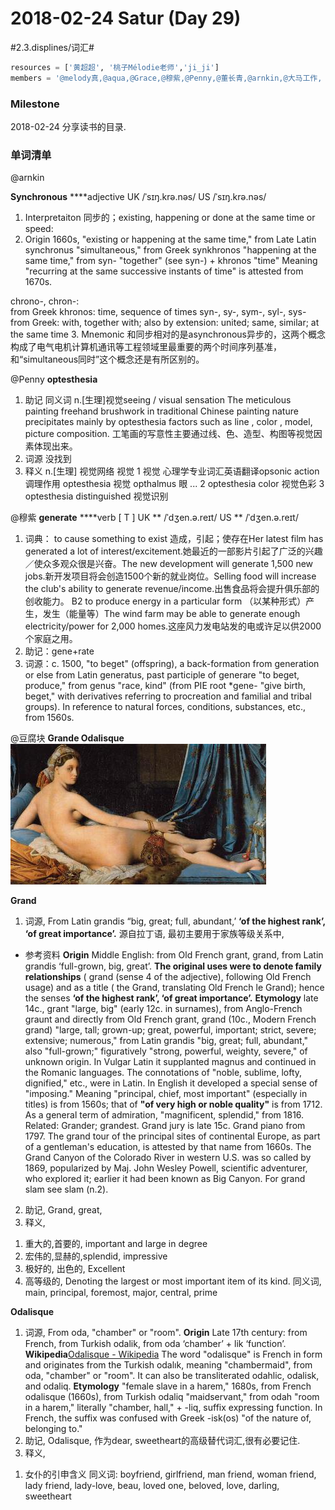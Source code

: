 # 2018-02-24 Satur  (Day 29)
#2.3.displines/词汇#

```python
resources = ['黄超超', '桃子Mélodie老师','ji_ji']
members = '@melody真,@aqua,@Grace,@穆紫,@Penny,@董长青,@arnkin,@大马工作, @豆腐块'
```

### Milestone
2018-02-24 分享读书的目录.

### 单词清单

@arnkin

**Synchronous**
****adjective  UK /ˈsɪŋ.krə.nəs/   US /ˈsɪŋ.krə.nəs/

1. Interpretaiton
同步的；existing, happening or done at the same time or speed:
2. Origin
1660s, "existing or happening at the same time," from Late Latin synchronus "simultaneous," from Greek synkhronos "happening at the same time," from syn- "together" (see syn-) + khronos "time" 
Meaning "recurring at the same successive instants of time" is attested from 1670s. 

chrono-, chron-:  
from Greek khronos: time, sequence of times
syn-, sy-, sym-, syl-, sys-
from Greek: with, together with; also by extension: united; same, similar; at the same time
3. Mnemonic
和同步相对的是asynchronous异步的，这两个概念构成了电气电机计算机通讯等工程领域里最重要的两个时间序列基准，和“simultaneous同时”这个概念还是有所区别的。


@Penny
**optesthesia** 
1. 助记
同义词
n.[生理]视觉seeing / visual sensation
The meticulous painting freehand brushwork in traditional Chinese painting nature precipitates mainly by optesthesia factors such as line , color , model, picture composition. 工笔画的写意性主要通过线、色、造型、构图等视觉因素体现出来。
2. 词源
没找到
3. 释义
n.[生理] 视觉网络 视觉
1 视觉 心理学专业词汇英语翻译opsonic action 调理作用 optesthesia 视觉 opthalmus 眼 ... 
2 optesthesia color 视觉色彩 
3 optesthesia distinguished 视觉识别


@穆紫
**generate**
****verb [ T ] 
UK ** /ˈdʒen.ə.reɪt/ 
US ** /ˈdʒen.ə.reɪt/
1. 词典：
 to cause something to exist
造成，引起；使存在Her latest film has generated a lot of interest/excitement.她最近的一部影片引起了广泛的兴趣／使众多观众很是兴奋。The new development will generate 1,500 new jobs.新开发项目将会创造1500个新的就业岗位。Selling food will increase the club's ability to generate revenue/income.出售食品将会提升俱乐部的创收能力。
B2 to produce energy in a particular form
（以某种形式）产生，发生（能量等）The wind farm may be able to generate enough electricity/power for 2,000 homes.这座风力发电站发的电或许足以供2000个家庭之用。
2. 助记：gene+rate
3. 词源：c. 1500, "to beget" (offspring), a back-formation from generation or else from Latin generatus, past participle of generare "to beget, produce," from genus "race, kind" (from PIE root *gene- "give birth, beget," with derivatives referring to procreation and familial and tribal groups). In reference to natural forces, conditions, substances, etc., from 1560s. 


@豆腐块
**Grande Odalisque**
![](2018-02-24%20Satur%20%20(Day%2029)/Odalisque_half_half.jpg)

**Grand**
1. 词源,
From Latin grandis “big, great; full, abundant,’ **‘of the highest rank’, ‘of great importance’.**
源自拉丁语, 最初主要用于家族等级关系中, 

- 参考资料
**Origin**
Middle English: from Old French grant, grand, from Latin grandis ‘full-grown, big, great’. **The original uses were to denote family relationships** ( grand (sense 4 of the adjective), following Old French usage) and as a title ( the Grand, translating Old French le Grand); hence the senses **‘of the highest rank’, ‘of great importance’.**
**Etymology**
late 14c., grant "large, big" (early 12c. in surnames), from Anglo-French graunt and directly from Old French grant, grand (10c., Modern French grand) "large, tall; grown-up; great, powerful, important; strict, severe; extensive; numerous," from Latin grandis "big, great; full, abundant," also "full-grown;" figuratively "strong, powerful, weighty, severe," of unknown origin. In Vulgar Latin it supplanted magnus and continued in the Romanic languages. The connotations of "noble, sublime, lofty, dignified," etc., were in Latin. In English it developed a special sense of "imposing." Meaning "principal, chief, most important" (especially in titles) is from 1560s; that of **"of very high or noble quality"** is from 1712. As a general term of admiration, "magnificent, splendid," from 1816. Related: Grander; grandest.
Grand jury is late 15c. Grand piano from 1797. The grand tour of the principal sites of continental Europe, as part of a gentleman's education, is attested by that name from 1660s. The Grand Canyon of the Colorado River in western U.S. was so called by 1869, popularized by Maj. John Wesley Powell, scientific adventurer, who explored it; earlier it had been known as Big Canyon. For grand slam see slam (n.2).
2. 助记, Grand, great,
3. 释义, 
1) 重大的,首要的, important and large in degree
2) 宏伟的,显赫的,splendid, impressive
3) 极好的, 出色的, Excellent
4) 高等级的, Denoting the largest or most important item of its kind.
同义词, main, principal, foremost, major, central, prime

**Odalisque**
1. 词源, 
From oda, "chamber" or "room".
**Origin**
Late 17th century: from French, from Turkish odalik, from oda ‘chamber’ + lik ‘function’.
**Wikipedia**[Odalisque - Wikipedia](https://en.wikipedia.org/wiki/Odalisque)
The word "odalisque" is French in form and originates from the Turkish odalık, meaning "chambermaid", from oda, "chamber" or "room". It can also be transliterated odahlic, odalisk, and odaliq.
**Etymology**
"female slave in a harem," 1680s, from French odalisque (1660s), from Turkish odaliq "maidservant," from odah "room in a harem," literally "chamber, hall," + -liq, suffix expressing function. In French, the suffix was confused with Greek -isk(os) "of the nature of, belonging to."
2. 助记, Odalisque, 作为dear, sweetheart的高级替代词汇,很有必要记住.
3. 释义, 
1) 女仆的引申含义
同义词: boyfriend, girlfriend, man friend, woman friend, lady friend, lady-love, beau, loved one, beloved, love, darling, sweetheart
